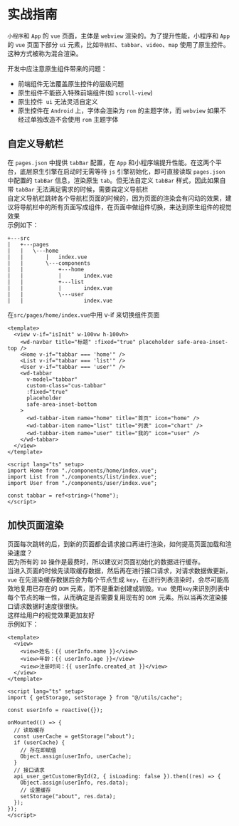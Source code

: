 # 实战指南

`小程序`和 `App` 的 `vue` 页面，主体是 `webview` 渲染的。为了提升性能，小程序和 `App` 的 `vue` 页面下部分 `ui` 元素，比如`导航栏`、`tabbar`、`video`、`map` 使用了原生控件。这种方式被称为混合渲染。<br>

开发中应注意原生组件带来的问题：

- 前端组件无法覆盖原生控件的层级问题
- 原生组件不能嵌入特殊前端组件(如 `scroll-view`)
- 原生控件` ui` 无法灵活自定义
- 原生控件在 `Android` 上，字体会渲染为 `rom` 的主题字体，而 `webview` 如果不经过单独改造不会使用 `rom` 主题字体

## 自定义导航栏

在 `pages.json` 中提供 `tabBar` 配置，在 `App` 和小程序端提升性能。在这两个平台，底层原生引擎在启动时无需等待 `js` 引擎初始化，即可直接读取 `pages.json` 中配置的 `tabBar` 信息，渲染原生 `tab`。但无法自定义 `tabBar` 样式，因此如果自带 `tabBar` 无法满足需求的时候，需要自定义导航栏<br/>
自定义导航栏跳转各个导航栏页面的时候的，因为页面的渲染会有闪动的效果，建议将导航栏中的所有页面写成组件，在页面中做组件切换，来达到原生组件的视觉效果<br/>
示例如下：

```text
+---src
|   +---pages
|   |   \---home
|   |       |   index.vue
|   |       \---components
|   |           +---home
|   |           |       index.vue
|   |           +---list
|   |           |       index.vue
|   |           \---user
|   |                   index.vue
```

在`src/pages/home/index.vue`中用 v-if 来切换组件页面

```vue
<template>
  <view v-if="isInit" w-100vw h-100vh>
    <wd-navbar title="标题" :fixed="true" placeholder safe-area-inset-top />
    <Home v-if="tabbar === 'home'" />
    <List v-if="tabbar === 'list'" />
    <User v-if="tabbar === 'user'" />
    <wd-tabbar
      v-model="tabbar"
      custom-class="cus-tabbar"
      :fixed="true"
      placeholder
      safe-area-inset-bottom
    >
      <wd-tabbar-item name="home" title="首页" icon="home" />
      <wd-tabbar-item name="list" title="列表" icon="chart" />
      <wd-tabbar-item name="user" title="我的" icon="user" />
    </wd-tabbar>
  </view>
</template>

<script lang="ts" setup>
import Home from "./components/home/index.vue";
import List from "./components/list/index.vue";
import User from "./components/user/index.vue";

const tabbar = ref<string>("home");
</script>
```

## 加快页面渲染

页面每次跳转的后，到新的页面都会请求接口再进行渲染，如何提高页面加载和渲染速度？<br/>因为所有的 `IO` 操作是最费时，所以建议对页面初始化的数据进行缓存。<br/>当进入页面的时候先读取缓存数据，然后再在进行接口请求，对请求数据做更新，`vue` 在先渲染缓存数据后会为每个节点生成 `key`，在进行列表渲染时，会尽可能高效地复用已存在的 `DOM` 元素，而不是重新创建或销毁。`Vue `使用`key`来识别列表中每个节点的唯一性，从而确定是否需要复用现有的 `DOM `元素。所以当再次渲染接口请求数据时速度很很快。<br/>这样给用户的视觉效果更加友好<br/>
示例如下：

```vue
<template>
  <view>
    <view>姓名：{{ userInfo.name }}</view>
    <view>年龄：{{ userInfo.age }}</view>
    <view>注册时间：{{ userInfo.created_at }}</view>
  </view>
</template>

<script lang="ts" setup>
import { getStorage, setStorage } from "@/utils/cache";

const userInfo = reactive({});

onMounted(() => {
  // 读取缓存
  const userCache = getStorage("about");
  if (userCache) {
    // 存在即赋值
    Object.assign(userInfo, userCache);
  }
  // 接口请求
  api_user_getCustomerById(2, { isLoading: false }).then((res) => {
    Object.assign(userInfo, res.data);
    // 设置缓存
    setStorage("about", res.data);
  });
});
</script>
```
